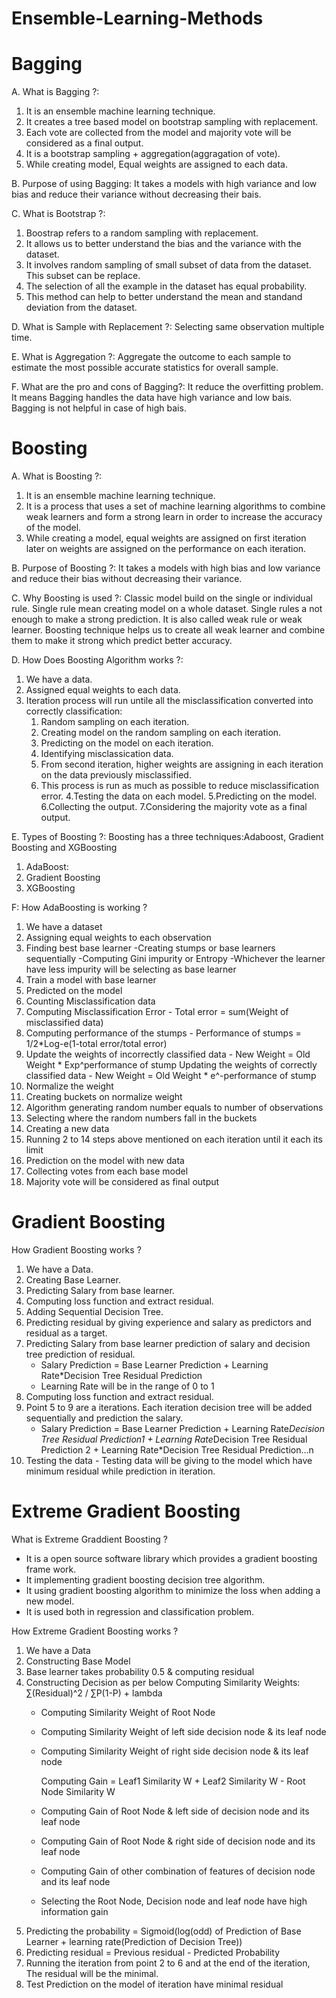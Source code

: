 # Ensemble-Learning-Methods

# Bagging

A. What is Bagging ?: 
1. It is an ensemble machine learning technique. 
2. It creates a tree based model on bootstrap sampling with replacement. 
3. Each vote are collected from the model and majority vote will be considered as a final output.
4. It is a bootstrap sampling + aggregation(aggragation of vote).
5. While creating model, Equal weights are assigned to each data.

B. Purpose of using Bagging:
It takes a models with high variance and low bias and reduce their variance without decreasing their bais.

C. What is Bootstrap ?:
1. Boostrap refers to a random sampling with replacement. 
2. It allows us to better understand the bias and the variance with the dataset. 
3. It involves random sampling of small subset of data from the dataset. This subset can be replace. 
4. The selection of all the example in the dataset has equal probability. 
5. This method can help to better understand the mean and standand deviation from the dataset.

D. What is Sample with Replacement ?:
Selecting same observation multiple time.

E. What is Aggregation ?:
Aggregate the outcome to each sample to estimate the most possible accurate statistics for overall sample.

F. What are the pro and cons of Bagging?: It reduce the overfitting problem. It means Bagging handles the data have high variance and low bais. Bagging is not helpful in case of high bais.

# Boosting

A. What is Boosting ?:
1. It is an ensemble machine learning technique.
2. It is a process that uses a set of machine learning algorithms to combine weak learners and form a strong learn in order to increase the accuracy of the model.
3. While creating a model, equal weights are assigned on first iteration later on weights are assigned on the performance on each iteration.

B. Purpose of Boosting ?:
It takes a models with high bias and low variance and reduce their bias without decreasing their variance.

C. Why Boosting is used ?:
Classic model build on the single or individual rule. Single rule mean creating model on a whole dataset. Single rules a not enough to make a strong prediction. It is also called weak rule or weak learner. Boosting technique helps us to create all weak learner and combine them to make it strong which predict better accuracy.

D. How Does Boosting Algorithm works ?:
1. We have a data.
2. Assigned equal weights to each data.
3. Iteration process will run untile all the misclassification converted into correctly classification:
   1. Random sampling on each iteration.
   2. Creating model on the random sampling on each iteration.
   3. Predicting on the model on each iteration.
   4. Identifying misclassication data.
   5. From second iteration, higher weights are assigning in each iteration on the data previously misclassified. 
   6. This process is run as much as possible to reduce misclassification error.
4.Testing the data on each model.
5.Predicting on the model.
6.Collecting the output.
7.Considering the majority vote as a final output.

E. Types of Boosting ?: Boosting has a three techniques:Adaboost, Gradient Boosting and XGBoosting
1. AdaBoost: 
2. Gradient Boosting
3. XGBoosting

F: How AdaBoosting is working ?
1. We have a dataset
2. Assigning equal weights to each observation
3. Finding best base learner
-Creating stumps or  base learners sequentially
-Computing Gini impurity or Entropy
-Whichever the learner have less impurity will be selecting as base learner
4. Train a model with base learner
5. Predicted on the model
6. Counting  Misclassification data
7. Computing Misclassification Error - Total error = sum(Weight of misclassified data)
8. Computing performance of the stumps - Performance of stumps = 1/2*Log-e(1-total error/total error)
9. Update the weights of incorrectly classified data - New Weight = Old Weight * Exp^performance of stump
    Updating the weights of correctly classified data - New Weight = Old Weight *  e^-performance of stump
10. Normalize the weight
11. Creating buckets on normalize weight
12. Algorithm generating random number equals to number of observations
13. Selecting where the random numbers fall in the buckets
14. Creating a new data
15. Running 2 to 14 steps above mentioned on each iteration until it each its limit
16. Prediction on the model with new data
17. Collecting votes from each base model
18. Majority vote will be considered as final output

# Gradient Boosting

How Gradient Boosting works ?
1. We have a Data.
2. Creating Base Learner.
3. Predicting Salary from base learner.
4. Computing loss function and extract residual.
5. Adding Sequential Decision Tree.
6. Predicting residual by giving experience and salary as predictors and residual as a target.
7. Predicting Salary from base learner prediction of salary and decision tree prediction of residual.
    - Salary Prediction = Base Learner Prediction + Learning Rate*Decision Tree Residual Prediction
    - Learning Rate will be in the range of 0 to 1
8. Computing loss function and extract residual.
9. Point 5 to 9 are a iterations. Each iteration decision tree will be added sequentially and prediction the salary.
   - Salary Prediction = Base Learner Prediction + Learning Rate*Decision Tree Residual Prediction1 + Learning Rate*Decision Tree Residual Prediction 2 + Learning Rate*Decision      Tree Residual Prediction...n
10. Testing the data - Testing data will be giving to the model which have minimum residual while prediction in iteration.

# Extreme Gradient Boosting

What is Extreme Graddient Boosting ?
- It is a open source software library which provides a gradient boosting frame work. 
- It implementing gradient boosting decision tree algorithm.
- It using gradient boosting algorithm to minimize the loss when adding a new model.
- It is used both in regression and classification problem.

How Extreme Gradient Boosting works ?
1. We have a Data
2. Constructing Base Model
3. Base learner takes probability 0.5 & computing residual
4. Constructing Decision as per below 
      Computing Similarity Weights: ∑(Residual)^2 / ∑P(1-P) + lambda
    - Computing Similarity Weight of Root Node
    - Computing Similarity Weight of left side decision node & its leaf node
    - Computing Similarity Weight of right side decision node & its leaf node

      Computing Gain = Leaf1 Similarity W + Leaf2 Similarity W - Root Node Similarity W
    - Computing Gain of Root Node & left side of decision node and its leaf node
    - Computing Gain of Root Node & right side of decision node and its leaf node
    - Computing Gain of other combination of features of decision node and its leaf node
    - Selecting the Root Node, Decision node and leaf node have high information gain
5. Predicting the probability = Sigmoid(log(odd) of Prediction of Base Learner + learning rate(Prediction of Decision Tree))
6. Predicting residual = Previous residual - Predicted Probability
7. Running the iteration from point 2 to 6 and at the end of the iteration, The residual will be the minimal.
8. Test Prediction on the model of iteration have minimal residual
